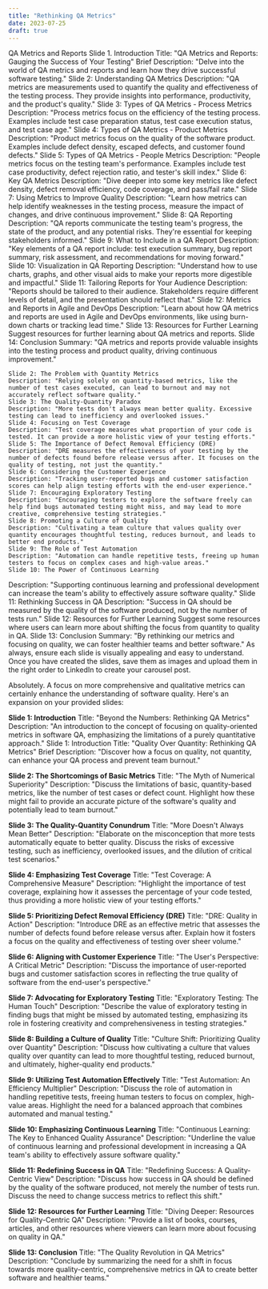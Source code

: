```yaml
---
title: "Rethinking QA Metrics"
date: 2023-07-25
draft: true
---
```



QA Metrics and Reports
	Slide 1. Introduction
	Title: "QA Metrics and Reports: Gauging the Success of Your Testing"
	Brief Description: "Delve into the world of QA metrics and reports and learn how they drive successful software testing."
	Slide 2: Understanding QA Metrics
	Description: "QA metrics are measurements used to quantify the quality and effectiveness of the testing process. They provide insights into performance, productivity, and the product's quality."
	Slide 3: Types of QA Metrics - Process Metrics
	Description: "Process metrics focus on the efficiency of the testing process. Examples include test case preparation status, test case execution status, and test case age."
	Slide 4: Types of QA Metrics - Product Metrics
	Description: "Product metrics focus on the quality of the software product. Examples include defect density, escaped defects, and customer found defects."
	Slide 5: Types of QA Metrics - People Metrics
	Description: "People metrics focus on the testing team's performance. Examples include test case productivity, defect rejection ratio, and tester's skill index."
	Slide 6: Key QA Metrics
	Description: "Dive deeper into some key metrics like defect density, defect removal efficiency, code coverage, and pass/fail rate."
	Slide 7: Using Metrics to Improve Quality
	Description: "Learn how metrics can help identify weaknesses in the testing process, measure the impact of changes, and drive continuous improvement."
	Slide 8: QA Reporting
	Description: "QA reports communicate the testing team's progress, the state of the product, and any potential risks. They're essential for keeping stakeholders informed."
	Slide 9: What to Include in a QA Report
	Description: "Key elements of a QA report include: test execution summary, bug report summary, risk assessment, and recommendations for moving forward."
	Slide 10: Visualization in QA Reporting
Description: "Understand how to use charts, graphs, and other visual aids to make your reports more digestible and impactful."
	Slide 11: Tailoring Reports for Your Audience
Description: "Reports should be tailored to their audience. Stakeholders require different levels of detail, and the presentation should reflect that."
	Slide 12: Metrics and Reports in Agile and DevOps
Description: "Learn about how QA metrics and reports are used in Agile and DevOps environments, like using burn-down charts or tracking lead time."
	Slide 13: Resources for Further Learning
Suggest resources for further learning about QA metrics and reports.
	Slide 14: Conclusion
Summary: "QA metrics and reports provide valuable insights into the testing process and product quality, driving continuous improvement."

	Slide 2: The Problem with Quantity Metrics
	Description: "Relying solely on quantity-based metrics, like the number of test cases executed, can lead to burnout and may not accurately reflect software quality."
	Slide 3: The Quality-Quantity Paradox
	Description: "More tests don't always mean better quality. Excessive testing can lead to inefficiency and overlooked issues."
	Slide 4: Focusing on Test Coverage
	Description: "Test coverage measures what proportion of your code is tested. It can provide a more holistic view of your testing efforts."
	Slide 5: The Importance of Defect Removal Efficiency (DRE)
	Description: "DRE measures the effectiveness of your testing by the number of defects found before release versus after. It focuses on the quality of testing, not just the quantity."
	Slide 6: Considering the Customer Experience
	Description: "Tracking user-reported bugs and customer satisfaction scores can help align testing efforts with the end-user experience."
	Slide 7: Encouraging Exploratory Testing
	Description: "Encouraging testers to explore the software freely can help find bugs automated testing might miss, and may lead to more creative, comprehensive testing strategies."
	Slide 8: Promoting a Culture of Quality
	Description: "Cultivating a team culture that values quality over quantity encourages thoughtful testing, reduces burnout, and leads to better end products."
	Slide 9: The Role of Test Automation
	Description: "Automation can handle repetitive tests, freeing up human testers to focus on complex cases and high-value areas."
	Slide 10: The Power of Continuous Learning
Description: "Supporting continuous learning and professional development can increase the team's ability to effectively assure software quality."
	Slide 11: Rethinking Success in QA
Description: "Success in QA should be measured by the quality of the software produced, not by the number of tests run."
	Slide 12: Resources for Further Learning
Suggest some resources where users can learn more about shifting the focus from quantity to quality in QA.
	Slide 13: Conclusion
Summary: "By rethinking our metrics and focusing on quality, we can foster healthier teams and better software."
As always, ensure each slide is visually appealing and easy to understand. Once you have created the slides, save them as images and upload them in the right order to LinkedIn to create your carousel post.


Absolutely. A focus on more comprehensive and qualitative metrics can certainly enhance the understanding of software quality. Here's an expansion on your provided slides:

**Slide 1: Introduction**
Title: "Beyond the Numbers: Rethinking QA Metrics"
Description: "An introduction to the concept of focusing on quality-oriented metrics in software QA, emphasizing the limitations of a purely quantitative approach."
Slide 1: Introduction
Title: "Quality Over Quantity: Rethinking QA Metrics"
Brief Description: "Discover how a focus on quality, not quantity, can enhance your QA process and prevent team burnout."




**Slide 2: The Shortcomings of Basic Metrics**
Title: "The Myth of Numerical Superiority"
Description: "Discuss the limitations of basic, quantity-based metrics, like the number of test cases or defect count. Highlight how these might fail to provide an accurate picture of the software's quality and potentially lead to team burnout."

**Slide 3: The Quality-Quantity Conundrum**
Title: "More Doesn't Always Mean Better"
Description: "Elaborate on the misconception that more tests automatically equate to better quality. Discuss the risks of excessive testing, such as inefficiency, overlooked issues, and the dilution of critical test scenarios."

**Slide 4: Emphasizing Test Coverage**
Title: "Test Coverage: A Comprehensive Measure"
Description: "Highlight the importance of test coverage, explaining how it assesses the percentage of your code tested, thus providing a more holistic view of your testing efforts."

**Slide 5: Prioritizing Defect Removal Efficiency (DRE)**
Title: "DRE: Quality in Action"
Description: "Introduce DRE as an effective metric that assesses the number of defects found before release versus after. Explain how it fosters a focus on the quality and effectiveness of testing over sheer volume."

**Slide 6: Aligning with Customer Experience**
Title: "The User's Perspective: A Critical Metric"
Description: "Discuss the importance of user-reported bugs and customer satisfaction scores in reflecting the true quality of software from the end-user's perspective."

**Slide 7: Advocating for Exploratory Testing**
Title: "Exploratory Testing: The Human Touch"
Description: "Describe the value of exploratory testing in finding bugs that might be missed by automated testing, emphasizing its role in fostering creativity and comprehensiveness in testing strategies."

**Slide 8: Building a Culture of Quality**
Title: "Culture Shift: Prioritizing Quality over Quantity"
Description: "Discuss how cultivating a culture that values quality over quantity can lead to more thoughtful testing, reduced burnout, and ultimately, higher-quality end products."

**Slide 9: Utilizing Test Automation Effectively**
Title: "Test Automation: An Efficiency Multiplier"
Description: "Discuss the role of automation in handling repetitive tests, freeing human testers to focus on complex, high-value areas. Highlight the need for a balanced approach that combines automated and manual testing."

**Slide 10: Emphasizing Continuous Learning**
Title: "Continuous Learning: The Key to Enhanced Quality Assurance"
Description: "Underline the value of continuous learning and professional development in increasing a QA team's ability to effectively assure software quality."

**Slide 11: Redefining Success in QA**
Title: "Redefining Success: A Quality-Centric View"
Description: "Discuss how success in QA should be defined by the quality of the software produced, not merely the number of tests run. Discuss the need to change success metrics to reflect this shift."

**Slide 12: Resources for Further Learning**
Title: "Diving Deeper: Resources for Quality-Centric QA"
Description: "Provide a list of books, courses, articles, and other resources where viewers can learn more about focusing on quality in QA."

**Slide 13: Conclusion**
Title: "The Quality Revolution in QA Metrics"
Description: "Conclude by summarizing the need for a shift in focus towards more quality-centric, comprehensive metrics in QA to create better software and healthier teams."
